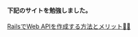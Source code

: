 #### 下記のサイトを勉強しました。
[RailsでWeb APIを作成する方法とメリット🤔💭](https://qiita.com/digitter/items/53f83ce50036b2773d55#api%E3%82%B5%E3%83%BC%E3%83%90%E3%83%BCrails%E3%81%8B%E3%82%89view%E3%82%92%E7%84%A1%E3%81%8F%E3%81%97%E3%81%A6%E3%82%8B%E3%81%AE%E3%81%AB%E4%BD%95%E3%81%8C%E5%AC%89%E3%81%97%E3%81%84%E3%82%93)
